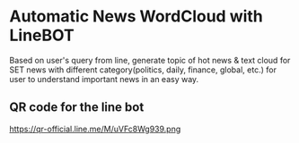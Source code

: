 # Automatic News WordCloud with LineBOT

Based on user's query from line, 
generate topic of hot news & text cloud for SET news with different category(politics, daily, finance, global, etc.)
for user to understand important news in an easy way.

## QR code for the line bot
https://qr-official.line.me/M/uVFc8Wg939.png
